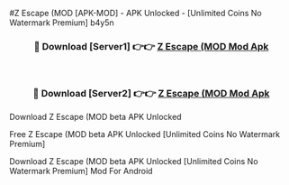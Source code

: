 #Z Escape (MOD [APK-MOD] - APK Unlocked - [Unlimited Coins No Watermark Premium] b4y5n



<div align="center">

<h3>🔴 Download [Server1] 👉👉 <a href="https://momento.my/?title=Z_Escape_(MOD">Z Escape (MOD Mod Apk</a></h3><br>

<h3>🔴 Download [Server2] 👉👉 <a href="https://momento.my/?title=Z_Escape_(MOD">Z Escape (MOD Mod Apk</a></h3>
</div>



Download Z Escape (MOD beta APK Unlocked

Free Z Escape (MOD beta APK Unlocked [Unlimited Coins No Watermark Premium]

Download Z Escape (MOD beta APK Unlocked [Unlimited Coins No Watermark Premium] Mod For Android
